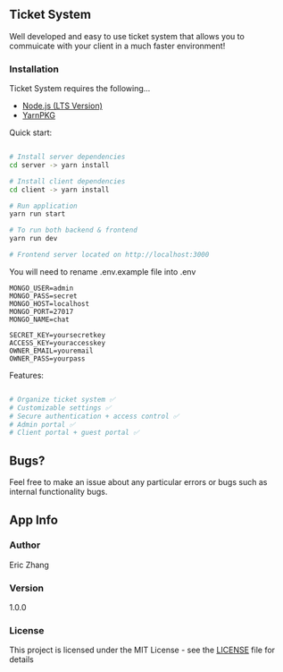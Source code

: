 ## Ticket System

Well developed and easy to use ticket system that allows you to commuicate with your client in a much faster environment!

### Installation

Ticket System requires the following...

- [Node.js (LTS Version)](http://nodejs.org/)
- [YarnPKG](https://yarnpkg.com/lang/en/docs/install/#windows-stable)

Quick start:

```bash

# Install server dependencies
cd server -> yarn install

# Install client dependencies
cd client -> yarn install

# Run application
yarn run start

# To run both backend & frontend
yarn run dev

# Frontend server located on http://localhost:3000

```

You will need to rename .env.example file into .env

```
MONGO_USER=admin
MONGO_PASS=secret
MONGO_HOST=localhost
MONGO_PORT=27017
MONGO_NAME=chat

SECRET_KEY=yoursecretkey
ACCESS_KEY=youraccesskey
OWNER_EMAIL=youremail
OWNER_PASS=yourpass
```

Features:

```bash

# Organize ticket system ✅
# Customizable settings ✅
# Secure authentication + access control ✅
# Admin portal ✅
# Client portal + guest portal ✅

```

## Bugs?

Feel free to make an issue about any particular errors or bugs such as internal functionality bugs.

## App Info

### Author

Eric Zhang

### Version

1.0.0

### License

This project is licensed under the MIT License - see the [LICENSE](LICENSE) file for details
